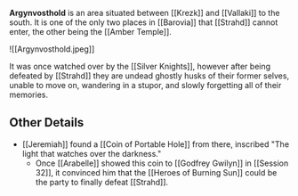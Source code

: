 **Argynvosthold** is an area situated between [[Krezk]] and [[Vallaki]] to the south. It is one of the only two places in [[Barovia]] that [[Strahd]] cannot enter, the other being the [[Amber Temple]].

![[Argynvosthold.jpeg]]

It was once watched over by the [[Silver Knights]], however after being defeated by [[Strahd]] they are undead ghostly husks of their former selves, unable to move on, wandering in a stupor, and slowly forgetting all of their memories.

## Other Details

- [[Jeremiah]] found a [[Coin of Portable Hole]] from there, inscribed "The light that watches over the darkness."
	- Once [[Arabelle]] showed this coin to [[Godfrey Gwilyn]] in [[Session 32]], it convinced him that the [[Heroes of Burning Sun]] could be the party to finally defeat [[Strahd]].